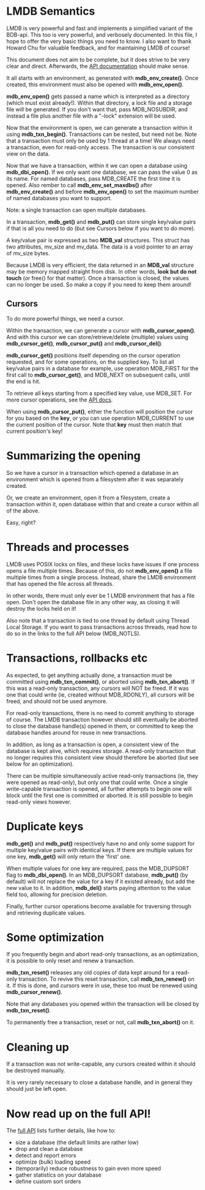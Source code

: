 # LMDB Semantics
LMDB is very powerful and fast and implements a simplified variant of the
BDB-api. This too is very powerful, and verbosely documented. In this file,
I hope to offer the very basic things you need to know. I also want to thank
Howard Chu for valuable feedback, and for maintaining LMDB of course!

This document does not aim to be complete, but it does strive to be very clear
and direct. Afterwards, the [API documentation](http://symas.com/mdb/doc/group__mdb.html#details)
should make sense.

It all starts with an environment, as generated with **mdb\_env\_create()**.
Once created, this environment must also be opened with **mdb\_env\_open()**.

**mdb\_env\_open()** gets passed a name which is interpreted as a directory
(which must exist already!).  Within that directory, a lock file and a
storage file will be generated.  If you don't want that, pass MDB\_NOSUBDIR,
and instead a file plus another file with a "-lock" extension will be used.

Now that the environment is open, we can generate a transaction within it
using **mdb\_txn\_begin()**.  Transactions can be nested, but need not be. 
Note that a transaction must only be used by 1 thread at a time!  We always
need a transaction, even for read-only access. The transaction is our consistent
view on the data.

Now that we have a transaction, within it we can open a database using
**mdb\_dbi\_open()**. If we only want one database, we can pass the value 0
as its name.  For named databases, pass MDB\_CREATE the first time it is
opened.  Also rember to call **mdb\_env\_set\_maxdbs()** after
**mdb\_env\_create()** and before **mdb\_env\_open()** to set the maximum
number of named databases you want to support.

Note: a single transaction can open multiple databases.

In a transaction, **mdb\_get()** and **mdb\_put()** can store single key/value pairs
if that is all you need to do (but see Cursors below if you want to do more).

A key/value pair is expressed as two **MDB\_val** structures. This struct
has two attributes, mv\_size and mv\_data. The data is a void pointer to an
array of mv\_size bytes. 

Because LMDB is very efficient, the data returned in an **MDB\_val** structure
may be memory mapped straight from disk. In other words, **look but do not
touch** (or free() for that matter). Once a transaction is closed, the
values can no longer be used. So make a copy if you need to keep them
around!

## Cursors
To do more powerful things, we need a cursor.

Within the transaction, we can generate a cursor with **mdb\_cursor\_open()**.  And
with this cursor we can store/retrieve/delete (multiple) values using
**mdb\_cursor\_get()**, **mdb\_cursor\_put()** and **mdb\_cursor\_del()**.

**mdb\_cursor\_get()** positions itself depending on the cursor operation
requested, and for some operations, on the supplied key. To list all
key/value pairs in a database for example, use operation MDB\_FIRST for the
first call to **mdb\_cursor\_get()**, and MDB\_NEXT on subsequent calls,
until the end is hit.

To retrieve all keys starting from a specified key value, use
MDB\_SET.  For more cursor operations, see the [API
docs](http://symas.com/mdb/doc/group__mdb.html).

When using **mdb\_cursor\_put()**, either the function will position the
cursor for you based on the **key**, or you can use operation MDB\_CURRENT 
to use the current position of the cursor. Note that **key** must then match
that current position's key!

# Summarizing the opening

So we have a cursor in a transaction which opened a database in an
environment which is opened from a filesystem after it was separately created.

Or, we create an environment, open it from a filesystem, create a
transaction within it, open database within that and create a cursor within
all of the above.

Easy, right? 

# Threads and processes

LMDB uses POSIX locks on files, and these locks have issues if one process
opens a file multiple times.  Because of this, do not **mdb\_env\_open()** a
file multiple times from a single process.  Instead, share the LMDB
environment that has opened the file across all threads.  

In other words, there must only ever be 1 LMDB environment that has a file
open.  Don't open the database file in any other way, as closing it will
destroy the locks held on it!

Also note that a transaction is tied to one thread by default using Thread
Local Storage.  If you want to pass transactions across threads, read how to
do so in the links to the full API below (MDB\_NOTLS).

# Transactions, rollbacks etc
As expected, to get anything actually done, a transaction must be committed
using **mdb\_txn\_commit()**, or aborted using **mdb\_txn\_abort()**.  If
this was a read-only transaction, any cursors will NOT be freed.  If it was
one that could write (ie, created without MDB_RDONLY), all cursors will be
freed, and should not be used anymore.

For read-only transactions, there is no need to commit anything to storage
of course. The LMDB transaction however should still eventually be
aborted to close the database handle(s) opened in them, or committed to keep the 
database handles around for reuse in new transactions.

In addition, as long as a transaction is open, a consistent view of the database
is kept alive, which requires storage. A read-only transaction that no
longer requires this consistent view should therefore be aborted (but see
below for an optimization).

There can be multiple simultaneously active read-only transactions (ie, they
were opened as read-only), but only one that could write. Once a single write-capable
transaction is opened, all further attempts to begin one will block until the first
one is committed or aborted. It is still possible to begin read-only views
however.

# Duplicate keys
**mdb\_get()** and **mdb\_put()** respectively have no and only some support for
multiple key/value pairs with identical keys. If there are multiple values
for one key, **mdb\_get()** will only return the 'first' one.

When multiple values for one key are required, pass the MDB\_DUPSORT flag to
**mdb\_dbi\_open()**. In an MDB\_DUPSORT database, **mdb\_put()** (by
default) will not replace the value for a key if it existed already, but add
the new value to it.  In addition, **mdb\_del()** starts paying attention to
the value field too, allowing for precision deletion.

Finally, further cursor operations become available for traversing through
and retrieving duplicate values.

# Some optimization
If you frequently begin and abort read-only transactions, as an optimization,
it is possible to only reset and renew a transaction. 

**mdb\_txn\_reset()** releases any old copies of data kept around for a
read-only transaction.  To revive this reset transaction, call
**mdb\_txn\_renew()** on it.  If this is done, and cursors were in use,
these too must be renewed using **mdb\_cursor\_renew()**.

Note that any databases you opened within the transaction will be closed by 
**mdb\_txn\_reset()**.

To permanently free a transaction, reset or not, call
**mdb\_txn\_abort()** on it.

# Cleaning up
If a transaction was not write-capable, any cursors created within it should
be destroyed manually.

It is very rarely necessary to close a database handle, and in general they
should just be left open.

# Now read up on the full API!

The [full API](http://symas.com/mdb/doc/group__mdb.html#details) lists
further details, like how to:

  * size a database (the default limits are rather low)
  * drop and clean a database
  * detect and report errors 
  * optimize (bulk) loading speed
  * (temporarily) reduce robustness to gain even more speed
  * gather statistics on your database
  * define custom sort orders
  

